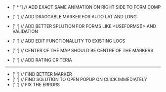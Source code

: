<!-- Thing To Add -->

- [' * '] // ADD EXACT SAME ANIMATION ON RIGHT SIDE TO FORM COMP

- [' '] // ADD DRAGGABLE MARKER FOR AUTO LAT AND LONG

- [' '] // ADD BETTER SPLUTION FOR FORMS LIKE <USEFORMS()> AND VALIDATION

- [' '] // ADD EDIT FUNCTIONALLITY TO EXISTING LOGS

- [' '] // CENTER OF THE MAP SHOULD BE CENTRE OF THE MARKERS

- [' '] // ADD RATING CRITERIA

---

- [' '] // FIND BETTER MARKER
- [' '] // FIND SOLUTION TO OPEN POPUP ON CLICK IMMEDIATELY
- [' '] // FIX THE ERRORS
